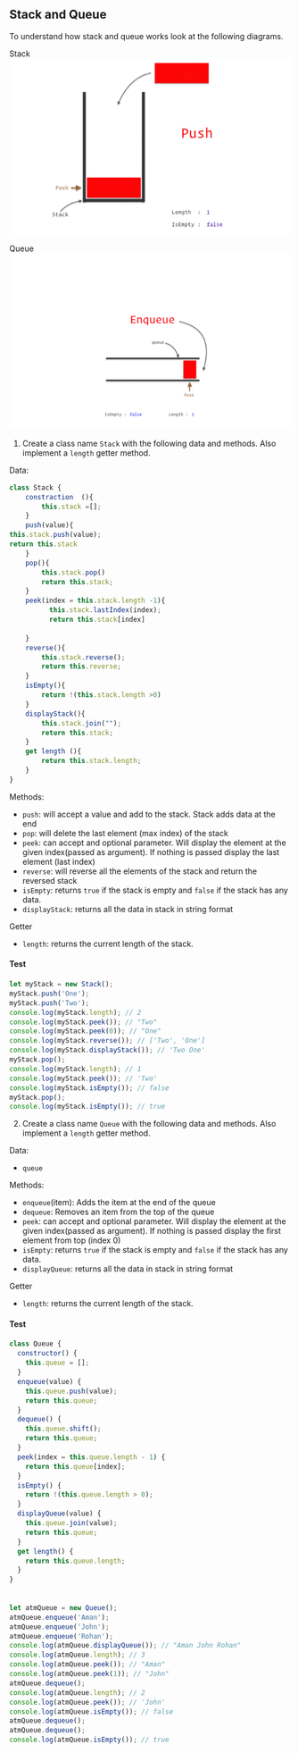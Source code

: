 ## Stack and Queue

To understand how stack and queue works look at the following diagrams.

Stack
![Stack](../assets/stack.gif)

Queue
![Queue](../assets/queue.gif)

1. Create a class name `Stack` with the following data and methods. Also implement a `length` getter method.

Data:

```js
class Stack {
    constraction  (){
        this.stack =[];
    }
    push(value){
this.stack.push(value);
return this.stack
    }
    pop(){
        this.stack.pop()
        return this.stack;
    }
    peek(index = this.stack.length -1){
          this.stack.lastIndex(index);
          return this.stack[index]
      
    }
    reverse(){
        this.stack.reverse();
        return this.reverse;
    }
    isEmpty(){
        return !(this.stack.length >0)
    }
    displayStack(){
        this.stack.join("");
        return this.stack;
    }
    get length (){
        return this.stack.length;
    }
}
```

Methods:

- `push`: will accept a value and add to the stack. Stack adds data at the end
- `pop`: will delete the last element (max index) of the stack
- `peek`: can accept and optional parameter. Will display the element at the given index(passed as argument). If nothing is passed display the last element (last index)
- `reverse`: will reverse all the elements of the stack and return the reversed stack
- `isEmpty`: returns `true` if the stack is empty and `false` if the stack has any data.
- `displayStack`: returns all the data in stack in string format

Getter

- `length`: returns the current length of the stack.

#### Test

```js
let myStack = new Stack();
myStack.push('One');
myStack.push('Two');
console.log(myStack.length); // 2
console.log(myStack.peek()); // "Two"
console.log(myStack.peek(0)); // "One"
console.log(myStack.reverse()); // ['Two', 'One']
console.log(myStack.displayStack()); // 'Two One'
myStack.pop();
console.log(myStack.length); // 1
console.log(myStack.peek()); // 'Two'
console.log(myStack.isEmpty()); // false
myStack.pop();
console.log(myStack.isEmpty()); // true
```

2. Create a class name `Queue` with the following data and methods. Also implement a `length` getter method.

Data:

- `queue`

Methods:

- `enqueue`(item): Adds the item at the end of the queue
- `dequeue`: Removes an item from the top of the queue
- `peek`: can accept and optional parameter. Will display the element at the given index(passed as argument). If nothing is passed display the first element from top (index 0)
- `isEmpty`: returns `true` if the stack is empty and `false` if the stack has any data.
- `displayQueue`: returns all the data in stack in string format

Getter

- `length`: returns the current length of the stack.

#### Test

```js
class Queue {
  constructor() {
    this.queue = [];
  }
  enqueue(value) {
    this.queue.push(value);
    return this.queue;
  }
  dequeue() {
    this.queue.shift();
    return this.queue;
  }
  peek(index = this.queue.length - 1) {
    return this.queue[index];
  }
  isEmpty() {
    return !(this.queue.length > 0);
  }
  displayQueue(value) {
    this.queue.join(value);
    return this.queue;
  }
  get length() {
    return this.queue.length;
  }
}


let atmQueue = new Queue();
atmQueue.enqueue('Aman');
atmQueue.enqueue('John');
atmQueue.enqueue('Rohan');
console.log(atmQueue.displayQueue()); // "Aman John Rohan"
console.log(atmQueue.length); // 3
console.log(atmQueue.peek()); // "Aman"
console.log(atmQueue.peek(1)); // "John"
atmQueue.dequeue();
console.log(atmQueue.length); // 2
console.log(atmQueue.peek()); // 'John'
console.log(atmQueue.isEmpty()); // false
atmQueue.dequeue();
atmQueue.dequeue();
console.log(atmQueue.isEmpty()); // true
```
